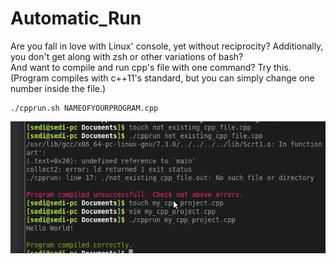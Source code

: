 # Automatic_Run
Are you fall in love with Linux' console, yet without reciprocity? Additionally, you don't get along with zsh or other variations of bash?  
And want to compile and run cpp's file with one command? Try this. (Program compiles with c++11's standard, but you can simply change one number inside the file.)
```
./cpprun.sh NAMEOFYOURPROGRAM.cpp
```

![alt text](https://github.com/Sedisan/Automatic_Run/blob/master/Screen.png)
